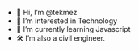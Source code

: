 - 👋 Hi, I’m @tekmez
- 👀 I’m interested in Technology
- 🌱 I’m currently learning Javascript
- 🛠  I’m also a civil engineer.

<!---
tekmez/tekmez is a ✨ special ✨ repository because its `README.md` (this file) appears on your GitHub profile.
You can click the Preview link to take a look at your changes.
--->

